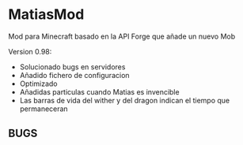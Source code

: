 ﻿MatiasMod
=========

Mod para Minecraft basado en la API Forge que añade un nuevo Mob

Version 0.98:
* Solucionado bugs en servidores
* Añadido fichero de configuracion
* Optimizado
* Añadidas particulas cuando Matias es invencible
* Las barras de vida del wither y del dragon indican el tiempo que permaneceran


BUGS
----
